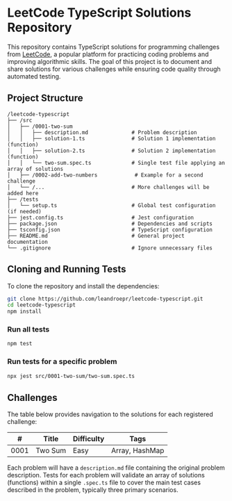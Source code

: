 # LeetCode TypeScript Solutions Repository

This repository contains TypeScript solutions for programming challenges from [LeetCode](https://leetcode.com/), a popular platform for practicing coding problems and improving algorithmic skills. The goal of this project is to document and share solutions for various challenges while ensuring code quality through automated testing.

## Project Structure

```
/leetcode-typescript
├── /src
│   ├── /0001-two-sum
│   │   ├── description.md              # Problem description
│   │   ├── solution-1.ts               # Solution 1 implementation (function)
│   │   ├── solution-2.ts               # Solution 2 implementation (function)
│   │   └── two-sum.spec.ts             # Single test file applying an array of solutions
│   ├── /0002-add-two-numbers            # Example for a second challenge
│   └── /...                            # More challenges will be added here
├── /tests
│   └── setup.ts                        # Global test configuration (if needed)
├── jest.config.ts                      # Jest configuration
├── package.json                        # Dependencies and scripts
├── tsconfig.json                       # TypeScript configuration
├── README.md                           # General project documentation
└── .gitignore                          # Ignore unnecessary files
```

## Cloning and Running Tests

To clone the repository and install the dependencies:

```bash
git clone https://github.com/leandroepr/leetcode-typescript.git
cd leetcode-typescript
npm install
```

### Run all tests

```bash
npm test
```

### Run tests for a specific problem

```bash
npx jest src/0001-two-sum/two-sum.spec.ts
```

## Challenges

The table below provides navigation to the solutions for each registered challenge:

| #    | Title   | Difficulty | Tags           |
| ---- | ------- | ---------- | -------------- |
| 0001 | Two Sum | Easy       | Array, HashMap |

Each problem will have a `description.md` file containing the original problem description. Tests for each problem will validate an array of solutions (functions) within a single `.spec.ts` file to cover the main test cases described in the problem, typically three primary scenarios.
